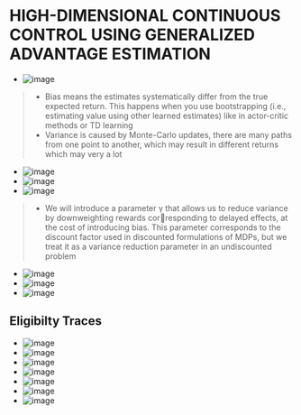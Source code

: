 # HIGH-DIMENSIONAL CONTINUOUS CONTROL USING GENERALIZED ADVANTAGE ESTIMATION

* ![image](https://github.com/user-attachments/assets/d282198f-edfe-4a8a-b980-d900c4524f3d)

> * Bias means the estimates systematically differ from the true expected return. 
This happens when you use bootstrapping (i.e., estimating value using other learned estimates) 
like in actor-critic methods or TD learning
> * Variance is caused by Monte-Carlo updates, there are many paths from one point to another, which may result in different returns which may very a lot

* ![image](https://github.com/user-attachments/assets/54e43f5d-3a4a-4ce8-a4ea-67a7d12b4a07)
* ![image](https://github.com/user-attachments/assets/ae71380b-182e-49dd-8601-37c78ad4695e)
* ![image](https://github.com/user-attachments/assets/6fcb5a20-5628-4f6a-a644-32f63a5054e4)
> * We will introduce a parameter γ that allows us to reduce variance by downweighting rewards corresponding to delayed effects, at the cost of introducing bias. This parameter corresponds to the
discount factor used in discounted formulations of MDPs, but we treat it as a variance reduction
parameter in an undiscounted problem 
* ![image](https://github.com/user-attachments/assets/ffa75b79-6e0a-4f24-9855-77cb8b068b8c)
* ![image](https://github.com/user-attachments/assets/4ae88482-633d-4c57-9ac9-66a06daa0ec9)
* ![image](https://github.com/user-attachments/assets/0006ad97-79dc-418d-bfc6-510d43c95039)

## Eligibilty Traces
* ![image](https://github.com/user-attachments/assets/b89da5de-b9f7-49fb-82f1-593786f07228)
* ![image](https://github.com/user-attachments/assets/c41f0b8f-27b1-4d80-9f63-9f30947b9d8f)
* ![image](https://github.com/user-attachments/assets/c1ea04d1-a4a5-4654-8163-f81158b21437)
* ![image](https://github.com/user-attachments/assets/eb96d863-c089-4aa4-89c5-34644fa165f6)
* ![image](https://github.com/user-attachments/assets/54d2f8d7-5124-41cb-9aeb-373d3adea156)
* ![image](https://github.com/user-attachments/assets/e02fd2a1-e45f-4e1c-a796-86425bbbb345)
* ![image](https://github.com/user-attachments/assets/ed66fae7-c9df-4654-a98f-b1f4a982b3c2)
